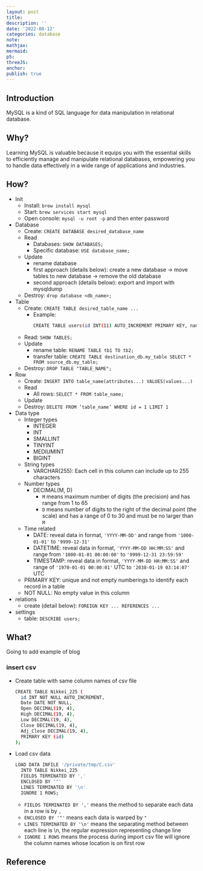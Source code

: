 ```yaml
---
layout: post
title:
description: ''
date: '2022-08-12'
categories: database
note:
mathjax:
mermaid:
p5:
threeJS:
anchor:
publish: true
---
```


## Introduction

MySQL is a kind of SQL language for data manipulation in relational database.

## Why?

Learning MySQL is valuable because it equips you with the essential skills to efficiently manage and manipulate relational databases, empowering you to handle data effectively in a wide range of applications and industries.

## How?

* Init
  * Install: `brew install mysql`
  * Start: `brew services start mysql`
  * Open console: `mysql -u root -p` and then enter password
* Database
  * Create: `CREATE DATABASE desired_database_name`
  * Read
    * Databases: `SHOW DATABASES;`
    * Specific database: `USE database_name;`
  * Update
    * rename database
    * first approach (details below): create a new database -> move tables to new database -> remove the old database
    * second approach (details below): export and import with mysqldump
  * Destroy: `drop database <db_name>;`
* Table
  * Create: `CREATE TABLE desired_table_name ...`
    * Example:
      ```bash
      CREATE TABLE users(id INT(11) AUTO_INCREMENT PRIMARY KEY, name VARCHAR(100), email VARCHAR(100), username VARCHAR(30), password VARCHAR(100), register_date TIMESTAMP DEFAULT CURRENT_TIMESTAMP);
      ```
  * Read: `SHOW TABLES;`
  * Update
    * rename table: `RENAME TABLE tb1 TO tb2;`
    * transfer table: `CREATE TABLE destination_db.my_table SELECT * FROM source_db.my_table;`
  * Destroy: `DROP TABLE "TABLE_NAME";`
* Row
  * Create: `INSERT INTO table_name(attributes...) VALUES(values...)`
  * Read
    * All rows: `SELECT * FROM table_name;`
  * Update
  * Destroy: `DELETE FROM ‘table_name’ WHERE id = 1 LIMIT 1`
* Data type
  * Integer types
    * INTEGER
    * INT
    * SMALLINT
    * TINYINT
    * MEDIUMINT
    * BIGINT
  * String types
    * VARCHAR(255): Each cell in this column can include up to 255 characters
  * Number types
    * DECIMAL(M, D)
      * `M` means maximum number of digits (the precision) and has range from 1 to 65
      * `D` means number of digits to the right of the decimal point (the scale) and has a range of 0 to 30 and must be no larger than `M`
  * Time related
    * DATE: reveal data in format, `'YYYY-MM-DD'` and range from `'1000-01-01'` to `'9999-12-31'`
    * DATETIME: reveal data in format, `'YYYY-MM-DD HH:MM:SS'` and range from `'1000-01-01 00:00:00'` to `'9999-12-31 23:59:59'`
    * TIMESTAMP: reveal data in format, `'YYYY-MM-DD HH:MM:SS'` and range of `'1970-01-01 00:00:01'` UTC to `'2038-01-19 03:14:07'` UTC
  * PRIMARY KEY: unique and not empty numberings to identify each record in a table
  * NOT NULL: No empty value in this column
* relations
  * create (detail below): `FOREIGN KEY ... REFERENCES ...`
* settings
  * table: `DESCRIBE users;`

## What?

Going to add example of blog

### insert csv

* Create table with same column names of csv file
  ```bash
  CREATE TABLE Nikkei_225 (
    id INT NOT NULL AUTO_INCREMENT,
    Date DATE NOT NULL, 
    Open DECIMAL(19, 4),
    High DECIMAL(19, 4),
    Low DECIMAL(19, 4),
    Close DECIMAL(19, 4), 
    Adj_Close DECIMAL(19, 4),
    PRIMARY KEY (id)
  );
  ```
* Load csv data
  ```bash
  LOAD DATA INFILE '/private/tmp/C.csv'
    INTO TABLE Nikkei_225
    FIELDS TERMINATED BY ','
    ENCLOSED BY '"'
    LINES TERMINATED BY '\n'
    IGNORE 1 ROWS;
  ```
  * `FIELDS TERMINATED BY ','` means the method to separate each data in a row is by `,`
  * `ENCLOSED BY '"'` means each data is warped by `"`
  * `LINES TERMINATED BY '\n'` means the separating method between each line is \n, the regular expression representing change line
  * `IGNORE 1 ROWS` means the process during import csv file will ignore the column names whose location is on first row

## Reference
